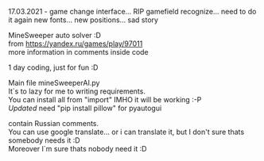 17.03.2021 - game change interface...
RIP gamefield recognize...
need to do it again
new fonts... new positions... sad story


MineSweeper auto solver :D  
from https://yandex.ru/games/play/97011  
more information in comments inside code  
  
1 day coding, just for fun :D  
  
Main file mineSweeperAI.py  
It`s to lazy for me to writing requirements.  
You can install all from "import" IMHO it will be working :-P  
*Updated* need "pip install pillow" for pyautogui
  
contain Russian comments.  
You can use google translate... or i can translate it, but I don't sure thats somebody needs it :D  
Moreover I`m sure thats nobody need it :D  